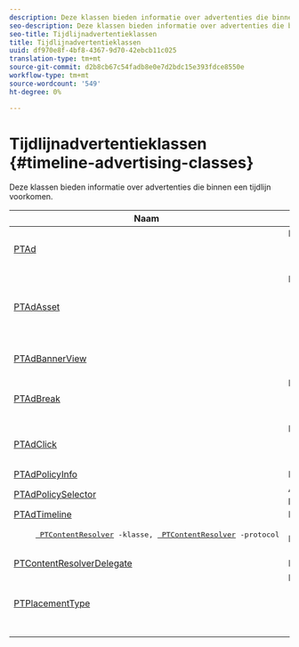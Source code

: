 ```yaml
---
description: Deze klassen bieden informatie over advertenties die binnen een tijdlijn voorkomen.
seo-description: Deze klassen bieden informatie over advertenties die binnen een tijdlijn voorkomen.
seo-title: Tijdlijnadvertentieklassen
title: Tijdlijnadvertentieklassen
uuid: df970e8f-4bf8-4367-9d70-42ebcb11c025
translation-type: tm+mt
source-git-commit: d2b8cb67c54fadb8e0e7d2bdc15e393fdce8550e
workflow-type: tm+mt
source-wordcount: '549'
ht-degree: 0%

---
```



# Tijdlijnadvertentieklassen {#timeline-advertising-classes}

Deze klassen bieden informatie over advertenties die binnen een tijdlijn voorkomen.

<table frame="all" colsep="1" rowsep="1" id="table_1A59E777BA99466793D586286F19E933"> 
 <thead> 
  <tr rowsep="1"> 
   <th colname="1" class="entry"><b>Naam</b></th> 
   <th colname="2" class="entry"><b>Beschrijving</b></th> 
  </tr> 
 </thead>
 <tbody> 
  <tr rowsep="1"> 
   <td colname="1"><a href="https://help.adobe.com/en_US/primetime/api/psdk/appledoc/Classes/PTAd.html" format="html" scope="external"> PTAd</a> </td> 
   <td colname="2">Klasse die de abstractie van de Advertentie bepaalt en alle advertentiemateriaal houdt. Deze wordt gedefinieerd door een unieke id, een duur en een MediaResource. MediaResource bevat URL waar de daadwerkelijke advertentie inhoud verblijft. 
    <pre>
      Vertegenwoordigt een primair lineair element dat in de inhoud wordt gespliceerd. Het kan eventueel een serie van metgezelactiva bevatten die samen met het lineaire element moeten worden getoond.
    </pre> </td> 
  </tr> 
  <tr rowsep="1"> 
   <td colname="1"> <a href="https://help.adobe.com/en_US/primetime/api/psdk/appledoc/Classes/PTAdAsset.html" format="html" scope="external"> PTAdAsset</a> </td> 
   <td colname="2">Klasse die een element vertegenwoordigt dat moet worden weergegeven. 
    <pre>
      Vertegenwoordigt een element dat moet worden weergegeven.
    </pre> 
    <pre>
      Klasse die een advertentie-element vertegenwoordigt.
    </pre> </td> 
  </tr> 
  <tr rowsep="1"> 
   <td colname="1"><a href="https://help.adobe.com/en_US/primetime/api/psdk/appledoc/Classes/PTAdBannerView.html" format="html" scope="external"> PTAdBannerView</a> </td> 
   <td colname="2">
    <pre>
      Hiermee geeft u een bannerelement weer. Uw toepassing moet een nieuwe instantie van deze hulpprogrammaklasse maken, het bannerelement instellen en aan een weergave toevoegen. De indruk en klik het volgen voor de banner wordt intern beheerd door deze klasse.
    </pre> </td> 
  </tr> 
  <tr rowsep="1"> 
   <td colname="1"> <a href="https://help.adobe.com/en_US/primetime/api/psdk/appledoc/Classes/PTAdBreak.html" format="html" scope="external"> PTAdBreak</a> </td> 
   <td colname="2">Klasse die een verenigde weergave biedt op meerdere advertenties die op een bepaald punt tijdens het afspelen worden afgespeeld. 
    <pre>
      Vertegenwoordigt een ononderbroken opeenvolging van advertenties die in de inhoud worden gespliceerd.
    </pre> </td> 
  </tr> 
  <tr rowsep="1"> 
   <td colname="1"> <a href="https://help.adobe.com/en_US/primetime/api/psdk/appledoc/Classes/PTAdClick.html" format="html" scope="external"> PTAdClick</a> </td> 
   <td colname="2">Klasse die een klikinstantie vertegenwoordigt die aan activa wordt geassocieerd. Deze instantie bevat informatie over de doorklikken-URL en de titel die kunnen worden gebruikt om extra informatie aan de gebruiker te verstrekken. 
    <pre>
      Vertegenwoordigt een klikinstantie verbonden aan een middel. Deze instantie bevat informatie over de doorklikken-URL en de titel die kunnen worden gebruikt om extra informatie aan de gebruiker te verstrekken.
    </pre> </td> 
  </tr> 
  <tr rowsep="1"> 
   <td colname="1"><a href="https://help.adobe.com/en_US/primetime/api/psdk/appledoc/Classes/PTAdPolicyInfo.html" format="html" scope="external"> PTAdPolicyInfo</a> </td> 
   <td colname="2"> Protocol dat eigenschappen voor API-aanroepen van AdPolicySelector definieert. Deze eigenschappen bieden de context voor het afdwingen van elk advertentiegedrag. </td> 
  </tr> 
  <tr rowsep="1"> 
   <td colname="1"><a href="https://help.adobe.com/en_US/primetime/api/psdk/appledoc/Protocols/PTAdPolicySelector.html" format="html" scope="external">PTAdPolicySelector</a></td> 
   <td colname="2"> An ad policy selector protocol for enforcing and behavior. De toepassingen kunnen met dit protocol in overeenstemming zijn door alle vereiste methodes uit te voeren of door de bestaande standaard beleidsselecteurscategorie uit te breiden om specifiek gedrag aan te passen. </td> 
  </tr> 
  <tr rowsep="1"> 
   <td colname="1"><a href="https://help.adobe.com/en_US/primetime/api/psdk/appledoc/Classes/PTAdTimeline.html" format="html" scope="external">PTAdTimeline</a></td> 
   <td colname="2"> Klasse die de tijdlijn van einden binnen de inhoud vertegenwoordigt. </td> 
  </tr> 
  <tr rowsep="1"> 
   <td colname="1"> 
    <pre>
     <a href="https://help.adobe.com/en_US/primetime/api/psdk/appledoc/Classes/PTContentResolver.html" format="html" scope="external"> PTContentResolver</a> -klasse, <a href="https://help.adobe.com/en_US/primetime/api/psdk/appledoc/Protocols/PTContentResolver.html" format="html" scope="external"> PTContentResolver</a> -protocol
    </pre> </td> 
   <td colname="2"> Klasse die het ad-resolving deel in het Adobe Primetime en besluitvormingsproces behandelt. </td> 
  </tr> 
  <tr rowsep="1"> 
   <td colname="1"><a href="https://help.adobe.com/en_US/primetime/api/psdk/appledoc/Protocols/PTContentResolverDelegate.html" format="html" scope="external"> PTContentResolverDelegate</a> </td> 
   <td colname="2"> Protocol dat de methodes beschrijft die de oplosser van de douaneinhoud ( <span class="codeph"> PTContentResolver</span> ) zou moeten gebruiken om aan de afgevaardigde de status van het oplossen van inhoud mee te delen. </td> 
  </tr> 
  <tr rowsep="0"> 
   <td colname="1"> <a href="https://help.adobe.com/en_US/primetime/api/psdk/appledoc/Constants/PTPlacementType.html" format="html" scope="external"> PTPlacementType</a> </td> 
   <td colname="2">Klasse die een verzoek om plaatsingsinformatie onttrekt. Aan elke opgeloste advertentie moet één plaatsingsinformatie zijn gekoppeld. De plaatsingsinformatie beschrijft waar de advertentie op de tijdlijn moet worden geplaatst. Het bevat informatie zoals: 
    <ul id="ul_A9105A78F0C24488BCD5E3F2EE62A3EE"> 
     <li id="li_01E968A4330D4B40BA1EB6F4A6000FFD">Plaatsing (in ms) </li> 
     <li id="li_A3DC9498BEE14FBA9E7A5D26874F3984">Type plaatsing (vóór, halverwege of na de rollover) </li> 
     <li id="li_4B9094DD318B4792854A377CC6064232">Duur van het hoofdinhoudsegment dat op het punt staat te worden vervangen </li> 
    </ul> </td> 
  </tr> 
 </tbody> 
</table>